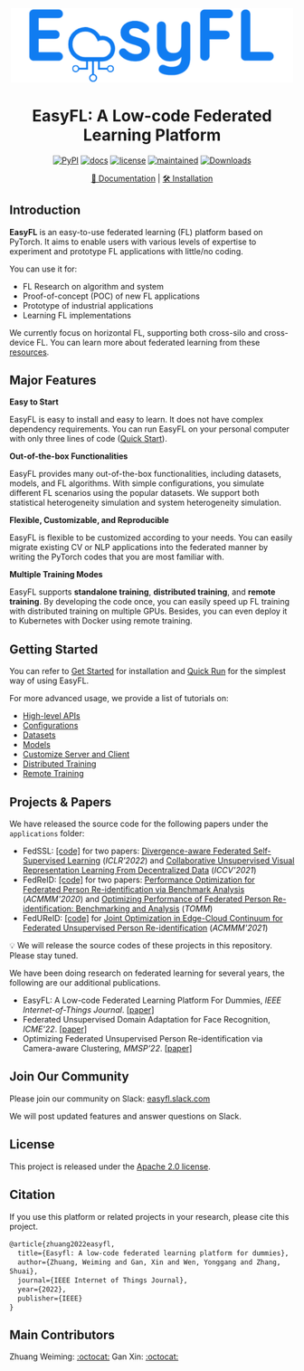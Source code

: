 <div align="center">
  <img src="docs/en/_static/image/easyfl-logo.png" width="500"/>
  <h1 align="center">EasyFL: A Low-code Federated Learning Platform</h1>

[![PyPI](https://img.shields.io/pypi/v/easyfl)](https://pypi.org/project/easyfl)
[![docs](https://img.shields.io/badge/docs-latest-blue)](https://easyfl.readthedocs.io/en/latest/)
[![license](https://img.shields.io/github/license/easyfl-ai/easyfl.svg)](https://github.com/easyfl-ai/easyfl/blob/master/LICENSE)
[![maintained](https://img.shields.io/badge/Maintained%3F-YES-yellow.svg)](https://github.com/easyfl-ai/easyfl/graphs/commit-activity)
[![Downloads](https://pepy.tech/badge/easyfl)](https://pepy.tech/project/easyfl)

[📘 Documentation](https://easyfl.readthedocs.io/en/latest/) | [🛠️ Installation](https://easyfl.readthedocs.io/en/latest/get_started.html)
</div>

## Introduction

**EasyFL** is an easy-to-use federated learning (FL) platform based on PyTorch. It aims to enable users with various levels of expertise to experiment and prototype FL applications with little/no coding. 

You can use it for:
* FL Research on algorithm and system
* Proof-of-concept (POC) of new FL applications
* Prototype of industrial applications
* Learning FL implementations

We currently focus on horizontal FL, supporting both cross-silo and cross-device FL. You can learn more about federated learning from these [resources](https://github.com/weimingwill/awesome-federated-learning#blogs). 

## Major Features

**Easy to Start**

EasyFL is easy to install and easy to learn. It does not have complex dependency requirements. You can run EasyFL on your personal computer with only three lines of code ([Quick Start](docs/en/quick_run.md)).

**Out-of-the-box Functionalities**

EasyFL provides many out-of-the-box functionalities, including datasets, models, and FL algorithms. With simple configurations, you simulate different FL scenarios using the popular datasets. We support both statistical heterogeneity simulation and system heterogeneity simulation.

**Flexible, Customizable, and Reproducible**

EasyFL is flexible to be customized according to your needs. You can easily migrate existing CV or NLP applications into the federated manner by writing the PyTorch codes that you are most familiar with. 

**Multiple Training Modes**

EasyFL supports **standalone training**, **distributed training**, and **remote training**. By developing the code once, you can easily speed up FL training with distributed training on multiple GPUs. Besides, you can even deploy it to Kubernetes with Docker using remote training.

## Getting Started

You can refer to [Get Started](docs/en/get_started.md) for installation and [Quick Run](docs/en/quick_run.md) for the simplest way of using EasyFL.

For more advanced usage, we provide a list of tutorials on:
* [High-level APIs](docs/en/tutorials/high-level_apis.md)
* [Configurations](docs/en/tutorials/config.md)
* [Datasets](docs/en/tutorials/dataset.md)
* [Models](docs/en/tutorials/model.md)
* [Customize Server and Client](docs/en/tutorials/customize_server_and_client.md)
* [Distributed Training](docs/en/tutorials/distributed_training.md)
* [Remote Training](docs/en/tutorials/remote_training.md)


## Projects & Papers

We have released the source code for the following papers under the `applications` folder:

- FedSSL: [[code]](https://github.com/EasyFL-AI/EasyFL/tree/master/applications/fedssl) for two papers: [Divergence-aware Federated Self-Supervised Learning](https://openreview.net/forum?id=oVE1z8NlNe) (_ICLR'2022_)  and [Collaborative Unsupervised Visual Representation Learning From Decentralized Data](https://openaccess.thecvf.com/content/ICCV2021/html/Zhuang_Collaborative_Unsupervised_Visual_Representation_Learning_From_Decentralized_Data_ICCV_2021_paper.html) (_ICCV'2021_)
- FedReID: [[code]](https://github.com/EasyFL-AI/EasyFL/tree/master/applications/fedreid) for two papers: [Performance Optimization for Federated Person Re-identification via Benchmark Analysis](https://dl.acm.org/doi/10.1145/3394171.3413814) (_ACMMM'2020_) and [Optimizing Performance of Federated Person Re-identification: Benchmarking and Analysis](https://dl.acm.org/doi/10.1145/3531013) (_TOMM_)
- FedUReID: [[code]](https://github.com/EasyFL-AI/EasyFL/tree/master/applications/fedureid) for [Joint Optimization in Edge-Cloud Continuum for Federated Unsupervised Person Re-identification](https://arxiv.org/abs/2108.06493) (_ACMMM'2021_)


:bulb: We will release the source codes of these projects in this repository. Please stay tuned.

We have been doing research on federated learning for several years, the following are our additional publications.

- EasyFL: A Low-code Federated Learning Platform For Dummies, _IEEE Internet-of-Things Journal_. [[paper]](https://arxiv.org/abs/2105.07603)
- Federated Unsupervised Domain Adaptation for Face Recognition, _ICME'22_. [[paper]](https://weiming.me/publication/fedfr/)
- Optimizing Federated Unsupervised Person Re-identification via Camera-aware Clustering, _MMSP'22_. [[paper]](https://ieeexplore.ieee.org/abstract/document/9949249/)

## Join Our Community

Please join our community on Slack: [easyfl.slack.com](https://easyfl.slack.com) 

We will post updated features and answer questions on Slack.

## License

This project is released under the [Apache 2.0 license](LICENSE).

## Citation

If you use this platform or related projects in your research, please cite this project.

```
@article{zhuang2022easyfl,
  title={Easyfl: A low-code federated learning platform for dummies},
  author={Zhuang, Weiming and Gan, Xin and Wen, Yonggang and Zhang, Shuai},
  journal={IEEE Internet of Things Journal},
  year={2022},
  publisher={IEEE}
}
```

## Main Contributors

Zhuang Weiming: [:octocat:](https://github.com/weimingwill)
Gan Xin: [:octocat:](https://github.com/codergan)
